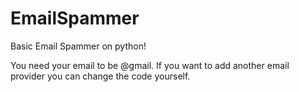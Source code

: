 # EmailSpammer

Basic Email Spammer on python!

You need your email to be @gmail. If you want to add another email provider you can change the code yourself.

